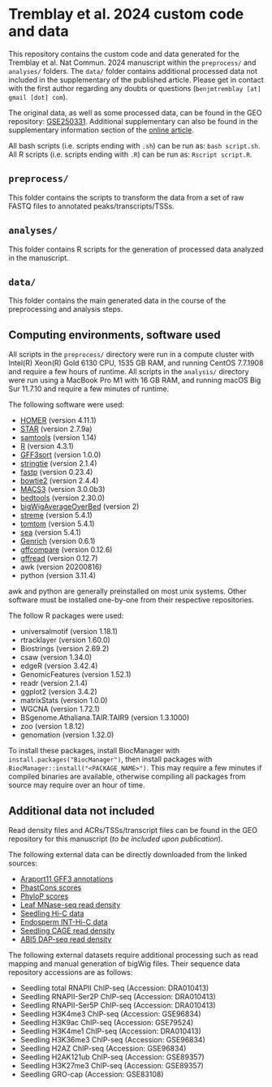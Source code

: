# Tremblay et al. 2024 custom code and data

This repository contains the custom code and data generated for the Tremblay et al. Nat Commun. 2024 manuscript within the `preprocess/` and `analyses/` folders. The `data/` folder contains additional processed data not included in the supplementary of the published article. Please get in contact with the first author regarding any doubts or questions (`benjmtremblay [at] gmail [dot] com`). 

The original data, as well as some processed data, can be found in the GEO repository: [GSE250331](https://www.ncbi.xyz/geo/query/acc.cgi?acc=GSE250331). Additional supplementary can also be found in the supplementary information section of the [online article](https://www.nature.com/articles/s41467-024-46082-5).

All bash scripts (i.e. scripts ending with `.sh`) can be run as: `bash script.sh`. All R scripts (i.e. scripts ending with `.R`) can be run as: `Rscript script.R`.

## `preprocess/`

This folder contains the scripts to transform the data from a set of raw FASTQ files to annotated peaks/transcripts/TSSs.

## `analyses/`

This folder contains R scripts for the generation of processed data analyzed in the manuscript.

## `data/`

This folder contains the main generated data in the course of the preprocessing and analysis steps.

## Computing environments, software used

All scripts in the `preprocess/` directory were run in a compute cluster with Intel(R) Xeon(R) Gold 6130 CPU, 1535 GB RAM, and running CentOS 7.7.1908 and require a few hours of runtime. All scripts in the `analysis/` directory were run using a MacBook Pro M1 with 16 GB RAM, and running macOS Big Sur 11.7.10 and require a few minutes of runtime.

The following software were used:

- [HOMER](http://homer.ucsd.edu/homer/index.html) (version 4.11.1)
- [STAR](https://github.com/alexdobin/STAR) (version 2.7.9a)
- [samtools](https://github.com/samtools/samtools) (version 1.14)
- [R](https://cran.r-project.org) (version 4.3.1)
- [GFF3sort](https://github.com/billzt/gff3sort) (version 1.0.0)
- [stringtie](https://ccb.jhu.edu/software/stringtie/) (version 2.1.4)
- [fastp](https://github.com/OpenGene/fastp) (version 0.23.4)
- [bowtie2](https://bowtie-bio.sourceforge.net/bowtie2/index.shtml) (version 2.4.4)
- [MACS3](https://github.com/macs3-project/MACS) (version 3.0.0b3)
- [bedtools](https://github.com/arq5x/bedtools2) (version 2.30.0)
- [bigWigAverageOverBed](http://hgdownload.soe.ucsc.edu/admin/exe/) (version 2)
- [streme](https://meme-suite.org/meme/) (version 5.4.1)
- [tomtom](https://meme-suite.org/meme/) (version 5.4.1)
- [sea](https://meme-suite.org/meme/) (version 5.4.1)
- [Genrich](https://github.com/jsh58/Genrich) (version 0.6.1)
- [gffcompare](https://ccb.jhu.edu/software/stringtie/gffcompare.shtml) (version 0.12.6)
- [gffread](http://ccb.jhu.edu/software/stringtie/gff.shtml) (version 0.12.7)
- awk (version 20200816)
- python (version 3.11.4)

awk and python are generally preinstalled on most unix systems. Other
software must be installed one-by-one from their respective repositories.

The follow R packages were used:

- universalmotif (version 1.18.1)
- rtracklayer (version 1.60.0)
- Biostrings (version 2.69.2)
- csaw (version 1.34.0)
- edgeR (version 3.42.4)
- GenomicFeatures (version 1.52.1)
- readr (version 2.1.4)
- ggplot2 (version 3.4.2)
- matrixStats (version 1.0.0)
- WGCNA (version 1.72.1)
- BSgenome.Athaliana.TAIR.TAIR9 (version 1.3.1000)
- zoo (version 1.8.12)
- genomation (version 1.32.0)

To install these packages, install BiocManager with
`install.packages("BiocManager")`, then install packages with
`BiocManager::install("<PACKAGE_NAME>")`. This may require a few
minutes if compiled binaries are available, otherwise compiling
all packages from source may require over an hour of time.

## Additional data not included

Read density files and ACRs/TSSs/transcript files can be found in the GEO repository for this manuscript (*to be included upon publication*).

The following external data can be directly downloaded from the linked sources:

- [Araport11 GFF3 annotations](https://www.arabidopsis.org/download/index-auto.jsp?dir=%2Fdownload_files%2FGenes%2FAraport11_genome_release)
- [PhastCons scores](http://plantregmap.gao-lab.org/download.php#alignment-conservation)
- [PhyloP scores](http://plantregmap.gao-lab.org/download.php#alignment-conservation)
- [Leaf MNase-seq read density](https://bioinfor.yzu.edu.cn/download/plantdhs/Ath_leaf_NPS.bw)
- [Seedling Hi-C data](https://static-content.springer.com/esm/art%3A10.1038%2Fs41477-021-01004-x/MediaObjects/41477_2021_1004_MOESM6_ESM.xlsx)
- [Endosperm INT-Hi-C data](https://oup.silverchair-cdn.com/oup/backfile/Content_public/Journal/nar/49/8/10.1093_nar_gkab191/1/gkab191_supplemental_files.zip?Expires=1688479597&Signature=x8HGjtgNXfv6alCNCqWDEzqNPAPr-jwTI7Ka7ncSay~J~Jf1nQ9947Jr0ikXsn4LAX0vsgsAS2ZOoFeF~DKAyI1VI3PPRIVqcQwZtXJkeTlER3IiDrnBJDb0ustA6SQN8IQL1~vjnCIbzVXhVOJwJj0vtrDi3xNxAaHpWhD2Hk-3yWsjrpBpOgZGsemJEoQCDXZker1SD0-Ubopu34neeHaAn2o07CpW2uko0MHmPCeE0cg9wtCVziWJpn0qG--TVCmY2DXO2EJ~LPOf~CQpYvU1TJan7TufamVs98eT-jbkaPqNh1FhgRPzBQN5mfgpM49sQHUTy1Mwf1NSLz8hNA__&Key-Pair-Id=APKAIE5G5CRDK6RD3PGA)
- [Seedling CAGE read density](https://www.ncbi.nlm.nih.gov/geo/download/?acc=GSE136356&format=file)
- [ABI5 DAP-seq read density](http://systemsbiology.cau.edu.cn/chromstates/At_bwfile/ABI5-SRX670509.bw)

The following external datasets require additional processing such as read mapping and manual generation of bigWig files. Their sequence data repository accessions are as follows:

- Seedling total RNAPII ChIP-seq (Accession: DRA010413)
- Seedling RNAPII-Ser2P ChIP-seq (Accession: DRA010413)
- Seedling RNAPII-Ser5P ChIP-seq (Accession: DRA010413)
- Seedling H3K4me3 ChIP-seq (Accession: GSE96834)
- Seedling H3K9ac ChIP-seq (Accession: GSE79524)
- Seedling H3K4me1 ChIP-seq (Accession: DRA010413)
- Seedling H3K36me3 ChIP-seq (Accession: GSE96834)
- Seedling H2AZ ChIP-seq (Accession: GSE96834)
- Seedling H2AK121ub ChIP-seq (Accession: GSE89357)
- Seedling H3K27me3 ChIP-seq (Accession: GSE89357)
- Seedling GRO-cap (Accession: GSE83108)

